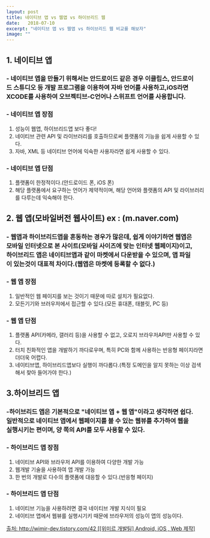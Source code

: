 ```yaml
---
layout: post
title: 네이티브 앱 vs 웹앱 vs 하이브리드 웹
date:   2018-07-10
excerpt: "네이티브 앱 vs 웹앱 vs 하이브리드 웹 비교를 해보자"
image: ""
---
```

<div class="row">
     <h2>1. 네이티브 앱</h2>
<h3>- 네이티브 앱을 만들기 위해서는 안드로이드 같은 경우 이클립스, 안드로이드 스튜디오 등 개발 프로그램을 이용하여 자바 언어를 사용하고,iOS라면 XCODE를 사용하여 오브젝티브-C언어나 스위프트 언어를 사용합니다.</h3>
  <h3>- 네이티브 앱 장점</h3>
  <ol style="width:100%;">
    <li>성능이 웹앱, 하이브리드앱 보다 좋다!</li> 
    <li>네이티브 관련 API 및 라이브러리를 호출하므로써 플랫폼의 기능을 쉽게 사용할 수 있다.</li>
    <li>자바, XML 등 네이티브 언어에 익숙한 사용자라면 쉽게 사용할 수 있다.</li>
  </ol>
  <h3>- 네이티브 앱 단점</h3>
  <ol style="width:100%;">
    <li>플랫폼이 한정적이다.(안드로이드 폰, iOS 폰)</li>
    <li>해당 플랫폼에서 요구하는 언어가 제약적이며, 해당 언어와 플랫폼의 API 및 라이브러리를 다루는데 익숙해야 한다.</li>
  </ol>
<h2>2. 웹 앱(모바일버전 웹사이트) ex : (m.naver.com)</h2>
  <h3>- 웹앱과 하이브리드앱을 혼동하는 경우가 많은데, 쉽게 이야기하면 웹앱은 모바일 인터넷으로 본 사이트(모바일 사이즈에 맞는 인터넷 웹페이지)이고, 하이브리드 앱은 네이티브앱과 같이 마켓에서 다운받을 수 있으며, 앱 파일이 있는것이 대표적 차이다.(웹앱은 마켓에 등록할 수 없다.)</h3> 
   
  <h3>- 웹 앱 장점</h3>
  <ol style="width:100%;">
    <li>일반적인 웹 페이지를 보는 것이기 때문에 따로 설치가 필요없다.</li>
    <li> 모든기기와 브러우저에서 접근할 수 있다.(모든 휴대폰, 태블릿, PC 등)</li>
  </ol>
  <h3> - 웹 앱 단점</h3>
  <ol style="width:100%;">
    <li> 플랫폼 API(카메라, 갤러리 등)을 사용할 수 없고, 오로지 브라우저API만 사용할 수 있다.</li>
    <li>터치 친화적인 앱을 개발하기 까다로우며, 특히 PC와 함께 사용하는 반응형 페이지라면 더더욱 어렵다.</li>
    <li>네이티브앱, 하이브리드앱보다 실행이 까다롭다.(특정 도메인을 알지 못하는 이상 검색해서 찾아 들어가야 한다.)</li>
  </ol>
<h2>3.하이브리드 앱</h2> 
  <h3>-하이브리드 앱은 기본적으로 "네이티브 앱 + 웹 앱"이라고 생각하면 쉽다. 일반적으로 네이티브 앱에서 웹페이지를 볼 수 있는 웹뷰를 추가하여 웹을 실행시키는 편이며, 양 쪽의 API를 모두 사용할 수 있다.</h3>
   
 <h3>- 하이브리드 앱 장점</h3>
 <ol style="width:100%;">
    <li>네이티브 API와 브라우저 API를 이용하여 다양한 개발 가능</li>
    <li>웹개발 기술을 사용하여 앱 개발 가능</li>
    <li>한 번의 개발로 다수의 플랫폼에 대응할 수 있다.(반응형 페이지)</li>
  </ol>
  <h3>- 하이브리드 앱 단점 </h3>
  <ol style="width:100%;">
    <li> 네이티브 기능을 사용하려면 결국 네이티브 개발 지식이 필요 </li>
    <li> 네이티브 앱에서 웹뷰를 실행시기키 때문에 브라우저의 성능이 앱의 성능이다. </li>
  </ol>
</div>
<p>
<a href="http://wimir-dev.tistory.com/42">출처: http://wimir-dev.tistory.com/42 [[위미르 개발팀] Android, iOS , Web 제작]</a>
</p>

